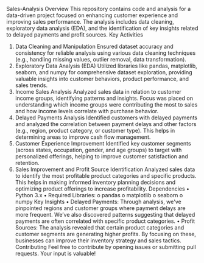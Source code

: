 Sales-Analysis Overview
This repository contains code and analysis for a data-driven project focused on enhancing customer experience and improving sales performance. The analysis includes data cleaning, exploratory data analysis (EDA), and the identification of key insights related to delayed payments and profit sources.
Key Activities
1.	Data Cleaning and Manipulation
Ensured dataset accuracy and consistency for reliable analysis using various data cleaning techniques (e.g., handling missing values, outlier removal, data transformation).
2.	Exploratory Data Analysis (EDA)
Utilized libraries like pandas, matplotlib, seaborn, and numpy for comprehensive dataset exploration, providing valuable insights into customer behaviors, product performance, and sales trends.
3.	Income Sales Analysis
Analyzed sales data in relation to customer income groups, identifying patterns and insights. Focus was placed on understanding which income groups were contributing the most to sales and how income levels correlate with purchase behavior.
4.	Delayed Payments Analysis
Identified customers with delayed payments and analyzed the correlation between payment delays and other factors (e.g., region, product category, or customer type). This helps in determining areas to improve cash flow management.
5.	Customer Experience Improvement
Identified key customer segments (across states, occupation, gender, and age groups) to target with personalized offerings, helping to improve customer satisfaction and retention.
6.	Sales Improvement and Profit Source Identification
Analyzed sales data to identify the most profitable product categories and specific products. This helps in making informed inventory planning decisions and optimizing product offerings to increase profitability.
Dependencies
•	Python 3.x
•	Required Libraries:
o	pandas
o	matplotlib
o	seaborn
o	numpy
Key Insights
•	Delayed Payments:
Through analysis, we've pinpointed regions and customer groups where payment delays are more frequent. We’ve also discovered patterns suggesting that delayed payments are often correlated with specific product categories.
•	Profit Sources:
The analysis revealed that certain product categories and customer segments are generating higher profits. By focusing on these, businesses can improve their inventory strategy and sales tactics.
Contributing
Feel free to contribute by opening issues or submitting pull requests. Your input is valuable!

